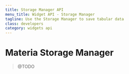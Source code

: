 ```yaml
---
title: Storage Manager API
menu_title: Widget API - Storage Manager
tagline: Use the Storage Manager to save tabular data
class: developers
category: widgets api
---
```

# Materia Storage Manager

> @TODO
